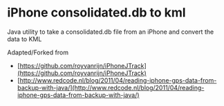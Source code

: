 iPhone consolidated.db to kml
=============

Java utility to take a consolidated.db file from an iPhone and convert the data to KML

Adapted/Forked from 

* [https://github.com/royvanrijn/iPhoneJTrack](https://github.com/royvanrijn/iPhoneJTrack)
* [http://www.redcode.nl/blog/2011/04/reading-iphone-gps-data-from-backup-with-java/](http://www.redcode.nl/blog/2011/04/reading-iphone-gps-data-from-backup-with-java/)
